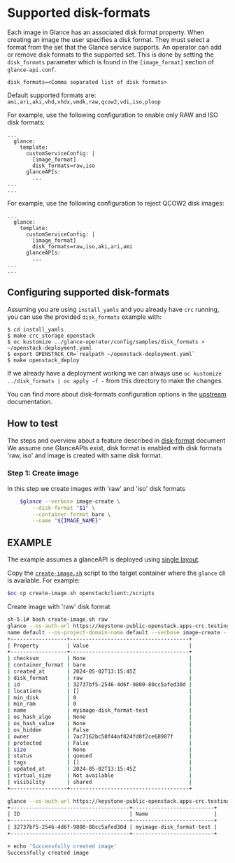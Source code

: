 # Supported disk-formats

Each image in Glance has an associated disk format property.
When creating an image the user specifies a disk format. They must
select a format from the set that the Glance service supports.
An operator can add or remove disk formats to the supported set.  This is
done by setting the ``disk_formats`` parameter which is found in the
``[image_format]`` section of ``glance-api.conf``.

``disk_formats=<Comma separated list of disk formats>``

Default supported formats are: ``ami,ari,aki,vhd,vhdx,vmdk,raw,qcow2,vdi,iso,ploop``

For example, use the following configuration to enable only RAW and ISO disk formats:

```
...
  glance:
    template:
      customServiceConfig: |
        [image_format]
        disk_formats=raw,iso
      glanceAPIs:
        ...
...
...
```

For example, use the following configuration to reject QCOW2 disk images:

```
...
  glance:
    template:
      customServiceConfig: |
        [image_format]
        disk_formats=raw,iso,aki,ari,ami
      glanceAPIs:
        ...
...
...
```

## Configuring supported disk-formats

Assuming you are using `install_yamls` and you already have `crc` running, you
can use the provided `disk_formats` example with:

```
$ cd install_yamls
$ make crc_storage openstack
$ oc kustomize ../glance-operator/config/samples/disk_formats > ~/openstack-deployment.yaml
$ export OPENSTACK_CR=`realpath ~/openstack-deployment.yaml`
$ make openstack_deploy
```

If we already have a deployment working we can always use `oc kustomize ../disk_formats | oc apply -f -`
from this directory to make the changes.

You can find more about disk-formats configuration options in the
[upstream](https://docs.openstack.org/glance/latest/configuration/configuring.html#configuring-supported-disk-formats) documentation.

## How to test 
The steps and overview about a feature described in [disk-format](../../../../config/samples/disk_formats/) document  
We assume one GlanceAPIs exist, disk format is enabled with disk formats
'raw, iso' and image is created with same disk format.

### Step 1:  Create image
In this step we create images with 'raw' and 'iso' disk formats
```bash
    $glance --verbose image-create \
        --disk-format "$1" \
        --container-format bare \
        --name "${IMAGE_NAME}"
```

## EXAMPLE

The example assumes a glanceAPI is deployed using [single layout](https://github.com/openstack-k8s-operators/glance-operator/tree/main/config/samples/layout/single).

Copy the [`create-image.sh`](create-image.sh) script to the target container
where the `glance` cli is available.
For example:

```bash
$oc cp create-image.sh openstackclient:/scripts
```

Create image with 'raw' disk format

```bash
sh-5.1# bash create-image.sh raw
glance --os-auth-url https://keystone-public-openstack.apps-crc.testing --os-project-name admin --os-username admin --os-password 12345678 --os-user-domain-
name default --os-project-domain-name default --verbose image-create --disk-format raw --container-format bare --name myimage-disk_format-test
+------------------+--------------------------------------+
| Property         | Value                                |
+------------------+--------------------------------------+
| checksum         | None                                 |
| container_format | bare                                 |
| created_at       | 2024-05-02T13:15:45Z                 |
| disk_format      | raw                                  |
| id               | 32737bf5-2546-4d6f-9800-80cc5afed30d |
| locations        | []                                   |
| min_disk         | 0                                    |
| min_ram          | 0                                    |
| name             | myimage-disk_format-test             |
| os_hash_algo     | None                                 |
| os_hash_value    | None                                 |
| os_hidden        | False                                |
| owner            | 7ac7162bc58f44af824fd8f2ce68987f     |
| protected        | False                                |
| size             | None                                 |
| status           | queued                               |
| tags             | []                                   |
| updated_at       | 2024-05-02T13:15:45Z                 |
| virtual_size     | Not available                        |
| visibility       | shared                               |
+------------------+--------------------------------------+

glance --os-auth-url https://keystone-public-openstack.apps-crc.testing --os-project-name admin --os-username admin --os-password 12345678 --os-user-domain-name default --os-project-domain-name default image-list
+--------------------------------------+--------------------------+
| ID                                   | Name                     |
+--------------------------------------+--------------------------+
| 32737bf5-2546-4d6f-9800-80cc5afed30d | myimage-disk_format-test |
+--------------------------------------+--------------------------+

+ echo 'Successfully created image'
Successfully created image
```
